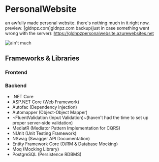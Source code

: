 # PersonalWebsite
an awfully made personal website. there's nothing much in it right now.  
preview: [gldnpz.com]gldnpz.com
backup(just in case something went wrong with the server): https://gldnpzpersonalwebsite.azurewebsites.net

![ain't much](https://i.kym-cdn.com/entries/icons/original/000/028/021/work.jpg)

## Frameworks & Libraries
### Frontend
### Backend
  - .NET Core
  - ASP.NET Core (Web Framework)
  - Autofac (Dependency Injection)
  - Automapper (Object-Object Mapper)
  - ~FluentValidation (Input Validation)~(haven't had the time to set up proper server-side validation)
  - MediatR (Mediator Pattern Implementation for CQRS)
  - NUnit (Unit Testing Framework)
  - NSwag (Swagger API Documentation)
  - Entity Framework Core (O/RM & Database Mocking)
  - Moq (Mocking Library)
  - PostgreSQL (Persistence RDBMS)
